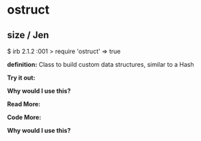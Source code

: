# ostruct

## size  / Jen

$ irb
2.1.2 :001 > require 'ostruct'
 => true 

**definition:**
Class to build custom data structures, similar to a Hash

**Try it out:**


**Why would I use this?**


**Read More:**


**Code More:**


**Why would I use this?**
